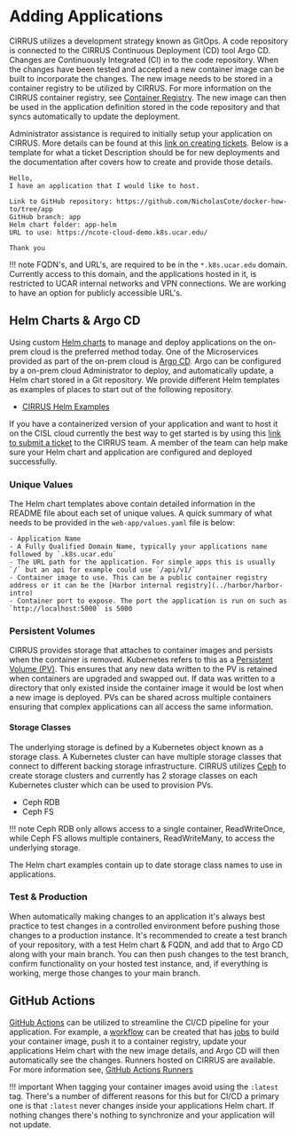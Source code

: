 # Adding Applications

CIRRUS utilizes a development strategy known as GitOps. A code repository is connected to the CIRRUS Continuous Deployment (CD) tool Argo CD. Changes are Continuously Integrated (CI) in to the code repository. When the changes have been tested and accepted a new container image can be built to incorporate the changes. The new image needs to be stored in a container registry to be utilized by CIRRUS. For more information on the CIRRUS container registry, see [Container Registry](../container-registry/index.md). The new image can then be used in the application definition stored in the code repository and that syncs automatically to update the deployment.

Administrator assistance is required to initially setup your application on CIRRUS. More details can be found at this [link on creating tickets](../../create-tickets). Below is a template for what a ticket Description should be for new deployments and the documentation after covers how to create and provide those details.

```
Hello,
I have an application that I would like to host.

Link to GitHub repository: https://github.com/NicholasCote/docker-how-to/tree/app
GitHub branch: app
Helm chart folder: app-helm
URL to use: https://ncote-cloud-demo.k8s.ucar.edu/ 

Thank you
```

!!! note
    FQDN's, and URL's, are required to be in the `*.k8s.ucar.edu` domain. Currently access to this domain, and the applications hosted in it, is restricted to UCAR internal networks and VPN connections. We are working to have an option for publicly accessible URL's.


## Helm Charts & Argo CD

Using custom [Helm charts](https://helm.sh/docs/topics/charts/) to manage and deploy applications on the on-prem cloud is the preferred method today. One of the Microservices provided as part of the on-prem cloud is [Argo CD](https://argo-cd.readthedocs.io/). Argo can be configured by a on-prem cloud Administrator to deploy, and automatically update, a Helm chart stored in a Git repository. We provide different Helm templates as examples of places to start out of the following repository. 

* [CIRRUS Helm Examples](https://github.com/NCAR/cirrus-helm-examples)

If you have a containerized version of your application and want to host it on the CISL cloud currently the best way to get started is by using this [link to submit a ticket](../../create-tickets) to the CIRRUS team. A member of the team can help make sure your Helm chart and application are configured and deployed successfully. 

### Unique Values

The Helm chart templates above contain detailed information in the README file about each set of unique values. A quick summary of what needs to be provided in the `web-app/values.yaml` file is below:

    - Application Name
    - A Fully Qualified Domain Name, typically your applications name followed by `.k8s.ucar.edu`
    - The URL path for the application. For simple apps this is usually `/` but an api for example could use `/api/v1/`
    - Container image to use. This can be a public container registry address or it can be the [Harbor internal registry](../harbor/harbor-intro)
    - Container port to expose. The port the application is run on such as `http://localhost:5000` is 5000

### Persistent Volumes

CIRRUS provides storage that attaches to container images and persists when the container is removed. Kubernetes refers to this as a [Persistent Volume (PV)](https://kubernetes.io/docs/concepts/storage/persistent-volumes/). This ensures that any new data written to the PV is retained when containers are upgraded and swapped out. If data was written to a directory that only existed inside the container image it would be lost when a new image is deployed. PVs can be shared across multiple containers ensuring that complex applications can all access the same information.

#### Storage Classes

The underlying storage is defined by a Kubernetes object known as a storage class. A Kubernetes cluster can have multiple storage classes that connect to different backing storage infrastructure. CIRRUS utilizes [Ceph](https://docs.ceph.com/en/reef/) to create storage clusters and currently has 2 storage classes on each Kubernetes cluster which can be used to provision PVs. 

  - Ceph RDB
  - Ceph FS

!!! note
    Ceph RDB only allows access to a single container, ReadWriteOnce, while Ceph FS allows multiple containers, ReadWriteMany, to access the underlying storage. 

The Helm chart examples contain up to date storage class names to use in applications.  

### Test & Production

When automatically making changes to an application it's always best practice to test changes in a controlled environment before pushing those changes to a production instance. It's recommended to create a test branch of your repository, with a test Helm chart & FQDN, and add that to Argo CD along with your main branch. You can then push changes to the test branch, confirm functionality on your hosted test instance, and, if everything is working, merge those changes to your main branch.

## GitHub Actions

[GitHub Actions](https://docs.github.com/en/actions) can be utilized to streamline the CI/CD pipeline for your application. For example, a [workflow](https://docs.github.com/en/actions/using-workflows/about-workflows) can be created that has [jobs](https://docs.github.com/en/actions/using-jobs/using-jobs-in-a-workflow) to build your container image, push it to a container registry, update your applications Helm chart with the new image details, and Argo CD will then automatically see the changes. Runners hosted on CIRRUS are available. For more information see, [GitHub Actions Runners](../github/scale-sets.md)

!!! important
    When tagging your container images avoid using the `:latest` tag. There's a number of different reasons for this but for CI/CD a primary one is that `:latest` never changes inside your applications Helm chart. If nothing changes there's nothing to synchronize and your application will not update. 

